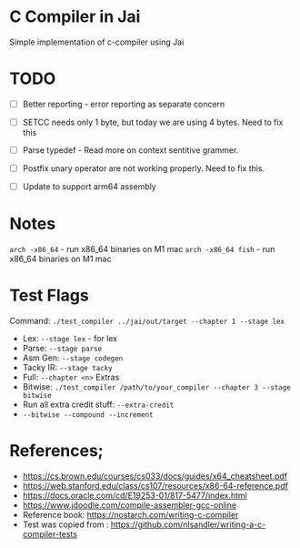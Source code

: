 # C Compiler in Jai

Simple implementation of c-compiler using Jai


# TODO
- [ ] Better reporting - error reporting as separate concern
- [ ] SETCC needs only 1 byte, but today we are using 4 bytes. Need to fix this
- [ ] Parse typedef - Read more on context sentitive grammer.
- [ ] Postfix unary operator are not working properly. Need to fix this.
- [ ] Update to support arm64 assembly



# Notes
`arch -x86_64` - run x86_64 binaries on M1 mac
`arch -x86_64 fish` - run x86_64 binaries on M1 mac

# Test Flags
Command: `./test_compiler ../jai/out/target --chapter 1 --stage lex`
- Lex: `--stage lex` - for lex
- Parse: `--stage parse`
- Asm Gen: `--stage codegen`
- Tacky IR: `--stage tacky`
- Full: `--chapter <n>`
Extras
- Bitwise: `./test_compiler /path/to/your_compiler --chapter 3 --stage bitwise`
- Run all extra credit stuff: `--extra-credit`
- `--bitwise --compound --increment`


# References;
- https://cs.brown.edu/courses/cs033/docs/guides/x64_cheatsheet.pdf
- https://web.stanford.edu/class/cs107/resources/x86-64-reference.pdf
- https://docs.oracle.com/cd/E19253-01/817-5477/index.html
- https://www.jdoodle.com/compile-assembler-gcc-online
- Reference book: https://nostarch.com/writing-c-compiler
- Test was copied from : https://github.com/nlsandler/writing-a-c-compiler-tests


